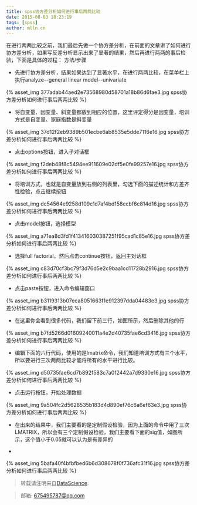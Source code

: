 ```yaml
---
title: spss协方差分析如何进行事后两两比较
date: 2015-08-03 18:23:19
tags: [spss]
author: mlln.cn
---
```

 在进行两两比较之前，我们最后先做一个协方差分析，在前面的文章讲了如何进行协方差分析，如果写反差分析显示出来了显著的结果，然后再进行两两的事后检验，下面是具体的过程：
方法/步骤


- 先进行协方差分析，结果如果达到了显著水平，在进行两两比较，在菜单栏上执行analyze--general linear model--univariate

{% asset_img 377adab44aed2e73568980d58701a18b86d6fae3.jpg spss协方差分析如何进行事后两两比较 %}

- 将自变量、因变量、斜变量都放到相应的位置，这里评定得分是因变量，培训方式是自变量、家庭指数是斜变量

{% asset_img 37d12f2eb9389b501ecbe6ab8535e5dde7116e16.jpg spss协方差分析如何进行事后两两比较 %}

- 点击options按钮，进入子对话框

{% asset_img f2deb48f8c5494ee911609e02df5e0fe99257e16.jpg spss协方差分析如何进行事后两两比较 %}

- 将培训方式，也就是自变量放到右侧的列表里，勾选下面的描述统计和方差齐性检验，点击继续按钮

{% asset_img dc54564e9258d109c1d7af4bd158ccbf6c814d16.jpg spss协方差分析如何进行事后两两比较 %}

- 点击model按钮，选择模型

{% asset_img a71ea8d3fd1f413416030387251f95cad1c85e16.jpg spss协方差分析如何进行事后两两比较 %}

- 选择full factorial，然后点击continue按钮，返回主对话框

{% asset_img c83d70cf3bc79f3d76d5e2c9baa1cd11728b2916.jpg spss协方差分析如何进行事后两两比较 %}

- 点击paste按钮，进入命令编辑窗口

{% asset_img b3119313b07eca8051663f1e912397dda04483e3.jpg spss协方差分析如何进行事后两两比较 %}

- 在这里你会看到很多代码，我们留下前三行，如图所示，然后删除其他的行

{% asset_img b7fd5266d01609240011a4e2d40735fae6cd3416.jpg spss协方差分析如何进行事后两两比较 %}

- 编辑下面的六行代码，使用的是lmatrix命令，我们知道培训方式有三个水平，所以要进行三次两两比较才能将所有的水平进行比较。

{% asset_img d50735fae6cd7b892f583c7a0f2442a7d9330e16.jpg spss协方差分析如何进行事后两两比较 %}

- 点击运行按钮，开始处理数据

{% asset_img 9a504fc2d5628535b183d4d890ef76c6a6ef63e3.jpg spss协方差分析如何进行事后两两比较 %}

- 在出来的结果中，我们主要看的是定制假设检验，因为上面的命令中用了三次LMATRIX，所以会有三个定制假设检验，我们主要看下面的sig值，如图所示，这个值小于0.05就可以认为是有差异的

-  

{% asset_img 5bafa40f4bfbfbed6b6d308678f0f736afc31f16.jpg spss协方差分析如何进行事后两两比较 %}

> 转载请注明来自[DataScience](http://mlln.cn).

> 邮箱: 675495787@qq.com 
